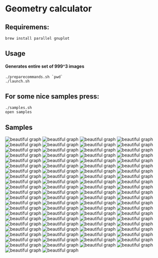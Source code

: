 # Geometry calculator

## Requiremens:
```
brew install parallel gnuplot
```
## Usage

#### Generates entire set of 999^3 images

```
./preparecommands.sh `pwd`
./launch.sh
```

## For some nice samples press:

```
./samples.sh
open samples
```

## Samples

![beautiful graph](./samples/spiro-144-360-144.svg)
![beautiful graph](./samples/spiro-144-360-576.svg)
![beautiful graph](./samples/spiro-144-360-720.svg)
![beautiful graph](./samples/spiro-144-384-144.svg)
![beautiful graph](./samples/spiro-144-384-384.svg)
![beautiful graph](./samples/spiro-144-384-744.svg)
![beautiful graph](./samples/spiro-144-408-144.svg)
![beautiful graph](./samples/spiro-144-408-408.svg)
![beautiful graph](./samples/spiro-144-408-672.svg)
![beautiful graph](./samples/spiro-144-528-120.svg)
![beautiful graph](./samples/spiro-231-1023-363.svg)
![beautiful graph](./samples/spiro-231-1023-429.svg)
![beautiful graph](./samples/spiro-231-1023-495.svg)
![beautiful graph](./samples/spiro-231-1056-264.svg)
![beautiful graph](./samples/spiro-231-1056-792.svg)
![beautiful graph](./samples/spiro-231-1056-924.svg)
![beautiful graph](./samples/spiro-231-1056-99.svg)
![beautiful graph](./samples/spiro-231-297-528.svg)
![beautiful graph](./samples/spiro-231-297-594.svg)
![beautiful graph](./samples/spiro-231-330-330.svg)
![beautiful graph](./samples/spiro-231-363-231.svg)
![beautiful graph](./samples/spiro-231-363-495.svg)
![beautiful graph](./samples/spiro-231-495-231.svg)
![beautiful graph](./samples/spiro-231-528-231.svg)
![beautiful graph](./samples/spiro-231-528-528.svg)
![beautiful graph](./samples/spiro-231-561-561.svg)
![beautiful graph](./samples/spiro-231-627-231.svg)
![beautiful graph](./samples/spiro-231-726-231.svg)
![beautiful graph](./samples/spiro-231-759-495.svg)
![beautiful graph](./samples/spiro-231-759-759.svg)
![beautiful graph](./samples/spiro-231-825-33.svg)
![beautiful graph](./samples/spiro-231-825-528.svg)
![beautiful graph](./samples/spiro-231-825-627.svg)
![beautiful graph](./samples/spiro-231-858-1056.svg)
![beautiful graph](./samples/spiro-231-858-198.svg)
![beautiful graph](./samples/spiro-24-120-120.svg)
![beautiful graph](./samples/spiro-24-120-216.svg)
![beautiful graph](./samples/spiro-240-1008-600.svg)
![beautiful graph](./samples/spiro-240-1008-624.svg)
![beautiful graph](./samples/spiro-240-840-816.svg)
![beautiful graph](./samples/spiro-240-864-240.svg)
![beautiful graph](./samples/spiro-240-864-552.svg)
![beautiful graph](./samples/spiro-240-888-240.svg)
![beautiful graph](./samples/spiro-240-888-888.svg)
![beautiful graph](./samples/spiro-264-165-1056.svg)
![beautiful graph](./samples/spiro-264-24-24.svg)
![beautiful graph](./samples/spiro-264-264-363.svg)
![beautiful graph](./samples/spiro-264-264-561.svg)
![beautiful graph](./samples/spiro-264-264-594.svg)
![beautiful graph](./samples/spiro-264-264-627.svg)
![beautiful graph](./samples/spiro-264-264-693.svg)
![beautiful graph](./samples/spiro-264-264-726.svg)
![beautiful graph](./samples/spiro-264-336-192.svg)
![beautiful graph](./samples/spiro-264-72-72.svg)
![beautiful graph](./samples/spiro-264-96-96.svg)
![beautiful graph](./samples/spiro-264-99-759.svg)
![beautiful graph](./samples/spiro-264-99-924.svg)
![beautiful graph](./samples/spiro-33-1056-33.svg)
![beautiful graph](./samples/spiro-33-198-198.svg)
![beautiful graph](./samples/spiro-33-198-363.svg)
![beautiful graph](./samples/spiro-33-198-759.svg)
![beautiful graph](./samples/spiro-33-264-1056.svg)
![beautiful graph](./samples/spiro-33-264-1089.svg)
![beautiful graph](./samples/spiro-33-264-495.svg)
![beautiful graph](./samples/spiro-33-330-627.svg)
![beautiful graph](./samples/spiro-33-363-363.svg)
![beautiful graph](./samples/spiro-33-528-495.svg)
![beautiful graph](./samples/spiro-33-528-528.svg)
![beautiful graph](./samples/spiro-33-561-1089.svg)
![beautiful graph](./samples/spiro-33-627-33.svg)
![beautiful graph](./samples/spiro-33-726-726.svg)
![beautiful graph](./samples/spiro-33-726-825.svg)
![beautiful graph](./samples/spiro-33-792-891.svg)
![beautiful graph](./samples/spiro-33-825-231.svg)
![beautiful graph](./samples/spiro-33-825-561.svg)
![beautiful graph](./samples/spiro-33-924-132.svg)
![beautiful graph](./samples/spiro-33-924-924.svg)
![beautiful graph](./samples/spiro-480-648-816.svg)
![beautiful graph](./samples/spiro-72-264-264.svg)
![beautiful graph](./samples/spiro-72-264-72.svg)
![beautiful graph](./samples/spiro-72-312-312.svg)
![beautiful graph](./samples/spiro-72-312-792.svg)
![beautiful graph](./samples/spiro-72-336-336.svg)
![beautiful graph](./samples/spiro-72-336-72.svg)
![beautiful graph](./samples/spiro-72-336-888.svg)
![beautiful graph](./samples/spiro-72-360-360.svg)
